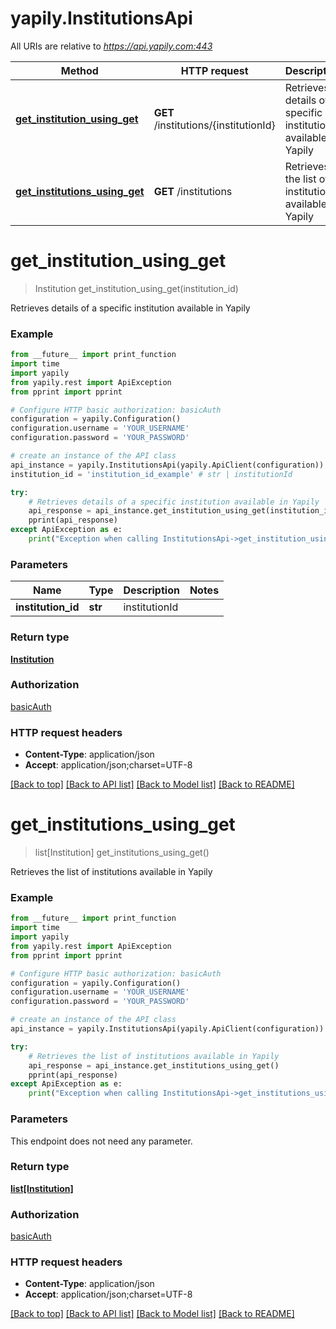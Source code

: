 # yapily.InstitutionsApi

All URIs are relative to *https://api.yapily.com:443*

Method | HTTP request | Description
------------- | ------------- | -------------
[**get_institution_using_get**](InstitutionsApi.md#get_institution_using_get) | **GET** /institutions/{institutionId} | Retrieves details of a specific institution available in Yapily
[**get_institutions_using_get**](InstitutionsApi.md#get_institutions_using_get) | **GET** /institutions | Retrieves the list of institutions available in Yapily


# **get_institution_using_get**
> Institution get_institution_using_get(institution_id)

Retrieves details of a specific institution available in Yapily

### Example
```python
from __future__ import print_function
import time
import yapily
from yapily.rest import ApiException
from pprint import pprint

# Configure HTTP basic authorization: basicAuth
configuration = yapily.Configuration()
configuration.username = 'YOUR_USERNAME'
configuration.password = 'YOUR_PASSWORD'

# create an instance of the API class
api_instance = yapily.InstitutionsApi(yapily.ApiClient(configuration))
institution_id = 'institution_id_example' # str | institutionId

try:
    # Retrieves details of a specific institution available in Yapily
    api_response = api_instance.get_institution_using_get(institution_id)
    pprint(api_response)
except ApiException as e:
    print("Exception when calling InstitutionsApi->get_institution_using_get: %s\n" % e)
```

### Parameters

Name | Type | Description  | Notes
------------- | ------------- | ------------- | -------------
 **institution_id** | **str**| institutionId | 

### Return type

[**Institution**](Institution.md)

### Authorization

[basicAuth](../README.md#basicAuth)

### HTTP request headers

 - **Content-Type**: application/json
 - **Accept**: application/json;charset=UTF-8

[[Back to top]](#) [[Back to API list]](../README.md#documentation-for-api-endpoints) [[Back to Model list]](../README.md#documentation-for-models) [[Back to README]](../README.md)

# **get_institutions_using_get**
> list[Institution] get_institutions_using_get()

Retrieves the list of institutions available in Yapily

### Example
```python
from __future__ import print_function
import time
import yapily
from yapily.rest import ApiException
from pprint import pprint

# Configure HTTP basic authorization: basicAuth
configuration = yapily.Configuration()
configuration.username = 'YOUR_USERNAME'
configuration.password = 'YOUR_PASSWORD'

# create an instance of the API class
api_instance = yapily.InstitutionsApi(yapily.ApiClient(configuration))

try:
    # Retrieves the list of institutions available in Yapily
    api_response = api_instance.get_institutions_using_get()
    pprint(api_response)
except ApiException as e:
    print("Exception when calling InstitutionsApi->get_institutions_using_get: %s\n" % e)
```

### Parameters
This endpoint does not need any parameter.

### Return type

[**list[Institution]**](Institution.md)

### Authorization

[basicAuth](../README.md#basicAuth)

### HTTP request headers

 - **Content-Type**: application/json
 - **Accept**: application/json;charset=UTF-8

[[Back to top]](#) [[Back to API list]](../README.md#documentation-for-api-endpoints) [[Back to Model list]](../README.md#documentation-for-models) [[Back to README]](../README.md)

